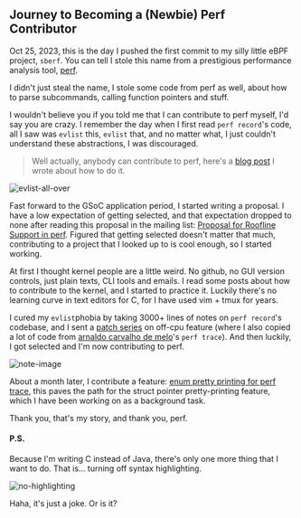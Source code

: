 ## Journey to Becoming a (Newbie) Perf Contributor

Oct 25, 2023, this is the day I pushed the first commit to my silly little eBPF project, `sberf`. You can tell I stole this name from a prestigious performance analysis tool, [perf](https://perf.wiki.kernel.org/index.php/Main_Page). 

I didn't just steal the name, I stole some code from perf as well, about how to parse subcommands, calling function pointers and stuff.

I wouldn't believe you if you told me that I can contribute to perf myself, I'd say you are crazy. I remember the day when I first read `perf record`'s code, all I saw was `evlist` this, `evlist` that, and no matter what, I just couldn't understand these abstractions, I was discouraged.

> Well actually, anybody can contribute to perf, here's a [blog post](https://sberm.cn/blog/how-to-contrib-perf) I wrote about how to do it.

![evlist-all-over](/images/docs/perf/Snipaste_2024-06-27_18-35-26.png)

Fast forward to the GSoC application period, I started writing a proposal. I have a low expectation of getting selected, and that expectation dropped to none after reading this proposal in the mailing list: [Proposal for Roofline Support in perf](https://lore.kernel.org/linux-perf-users/CAMZOccS0NcTSSHkJEiM6X5pM95OT98iwz152303qPnKdw49azA@mail.gmail.com/T/#u). Figured that getting selected doesn't matter that much, contributing to a project that I looked up to is cool enough, so I started working.

At first I thought kernel people are a little weird. No github, no GUI version controls, just plain texts, CLI tools and emails. I read some posts about how to contribute to the kernel, and I started to practice it. Luckily there's no learning curve in text editors for C, for I have used vim + tmux for years.

I cured my `evlist`phobia by taking 3000+ lines of notes on `perf record`'s codebase, and I sent a [patch series](https://lore.kernel.org/linux-perf-users/20240424024805.144759-1-howardchu95@gmail.com/) on off-cpu feature (where I also copied a lot of code from [arnaldo carvalho de melo](https://github.com/acmel)'s `perf trace`). And then luckily, I got selected and I'm now contributing to perf.

![note-image](/images/docs/perf/Snipaste_2024-06-27_18-13-07.png)

About a month later, I contribute a feature: [enum pretty printing for perf trace](https://sberm.cn/blog/perf-trace-enum), this paves the path for the struct pointer pretty-printing feature, which I have been working on as a background task.

Thank you, that's my story, and thank you, perf.

#### P.S.

Because I'm writing C instead of Java, there's only one more thing that I want to do. That is... turning off syntax highlighting.

![no-highlighting](/images/docs/perf/Snipaste_2024-06-27_18-36-02.png)

Haha, it's just a joke. Or is it?
